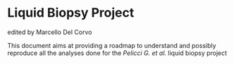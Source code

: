 # Liquid Biopsy Project
edited by Marcello Del Corvo

This document aims at providing a roadmap to understand and possibly reproduce all the analyses done for the <i> Pelicci G. et al. </i>  liquid biopsy project
